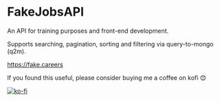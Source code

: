 # FakeJobsAPI

An API for training purposes and front-end development.

Supports searching, pagination, sorting and filtering via query-to-mongo (q2m).

https://fake.careers

If you found this useful, please consider buying me a coffee on kofi 😊

[![ko-fi](https://ko-fi.com/img/githubbutton_sm.svg)](https://ko-fi.com/J3J63WMSH)
